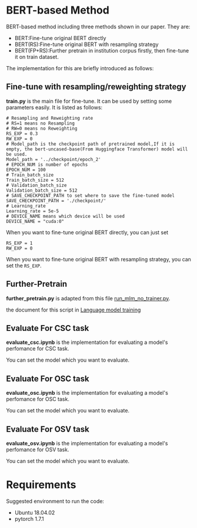 # BERT-based Method
BERT-based method including three methods shown in our paper. They are:
+ BERT:Fine-tune original BERT directly
+ BERT(RS):Fine-tune original BERT with resampling strategy
+ BERT(FP+RS):Further pretrain in institution corpus firstly, then fine-tune it on train dataset.

The implementation for this are briefly introduced as follows:

## Fine-tune with resampling/reweighting strategy
**train.py** is the main file for fine-tune. It can be used by setting some parameters easily. It is listed as follows:
```
# Resampling and Reweighting rate
# RS=1 means no Resampling
# RW=0 means no Reweighting
RS_EXP = 0.3
RW_EXP = 0
# Model_path is the checkpoint path of pretrained model,If it is empty, the bert-uncased-base(From Huggingface Transformer) model will be used.
Model_path = '../checkpoint/epoch_2'
# EPOCH_NUM is number of epochs
EPOCH_NUM = 100
# Train_batch_size
Train_batch_size = 512
# Validation_batch_size
Validation_batch_size = 512
# SAVE_CHECKPOINT_PATH to set where to save the fine-tuned model
SAVE_CHECKPOINT_PATH = './checkpoint/'
# Learning_rate
Learning_rate = 5e-5
# DEVICE_NAME means which device will be used
DEVICE_NAME = "cuda:0"
```

When you want to fine-tune original BERT directly, you can just set 
```
RS_EXP = 1
RW_EXP = 0
```
When you want to fine-tune original BERT with resampling strategy, you can set the ```RS_EXP```.



## Further-Pretrain
**further_pretrain.py** is adapted from this file [run_mlm_no_trainer.py](https://github.com/huggingface/transformers/blob/master/examples/pytorch/language-modeling/run_mlm_no_trainer.py).

the document for this script in [Language model training](https://github.com/huggingface/transformers/tree/master/examples/pytorch/language-modeling)



## Evaluate For CSC task
**evaluate_csc.ipynb** is the implementation for evaluating a model's perfomance for CSC task.

You can set the model which you want to evaluate.


## Evaluate For OSC task

**evaluate_osc.ipynb** is the implementation for evaluating a model's perfomance for OSC task.

You can set the model which you want to evaluate.

## Evaluate For OSV task
**evaluate_osv.ipynb** is the implementation for evaluating a model's perfomance for OSV task.

You can set the model which you want to evaluate.


# Requirements
Suggested environment to run the code:

+ Ubuntu 18.04.02
+ pytorch 1.7.1
